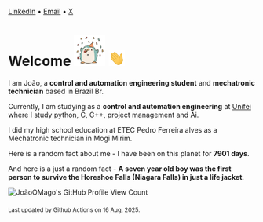 [LinkedIn](https://www.linkedin.com/in/joão-pedro-gozzoli-b95641301/) &bull;
[Email](joaopedrogozzoli@gmail.com) &bull;
[X](https://x.com/jpp12prado)

# Welcome <img src="happy.gif" height="64px" /> <img src="wave.gif" height="32px" />

I am João, a  **control and automation engineering student** and **mechatronic technician** based in Brazil Br.

Currently, I am studying as a **control and automation engineering** at [Unifei](https://unifei.edu.br) where I study python, C, C++, project management and Ai.

I did my high school education at ETEC Pedro Ferreira alves as a Mechatronic technician in Mogi Mirim.

Here is a random fact about me - I have been on this planet for **7901 days**.

And here is a just a random fact -  **A seven year old boy was the first person to survive the Horeshoe Falls (Niagara Falls) in just a life jacket**.

![JoãoOMago's GitHub Profile View Count](https://komarev.com/ghpvc/?username=JoaoOMago)

<sub>Last updated by Github Actions on 16 Aug, 2025.</sub>

